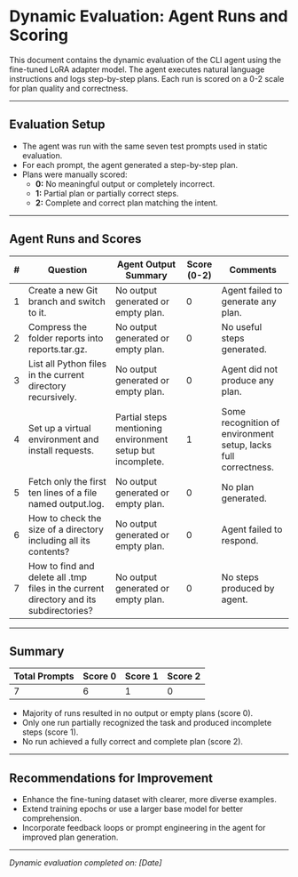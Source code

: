# Dynamic Evaluation: Agent Runs and Scoring

This document contains the dynamic evaluation of the CLI agent using the fine-tuned LoRA adapter model. The agent executes natural language instructions and logs step-by-step plans. Each run is scored on a 0-2 scale for plan quality and correctness.

---

## Evaluation Setup

- The agent was run with the same seven test prompts used in static evaluation.
- For each prompt, the agent generated a step-by-step plan.
- Plans were manually scored:
  - **0:** No meaningful output or completely incorrect.
  - **1:** Partial plan or partially correct steps.
  - **2:** Complete and correct plan matching the intent.

---

## Agent Runs and Scores

| # | Question | Agent Output Summary | Score (0-2) | Comments |
|-|-|-|-|-|
| 1 | Create a new Git branch and switch to it. | No output generated or empty plan. | 0 | Agent failed to generate any plan. |
| 2 | Compress the folder reports into reports.tar.gz. | No output generated or empty plan. | 0 | No useful steps generated. |
| 3 | List all Python files in the current directory recursively. | No output generated or empty plan. | 0 | Agent did not produce any plan. |
| 4 | Set up a virtual environment and install requests. | Partial steps mentioning environment setup but incomplete. | 1 | Some recognition of environment setup, lacks full correctness. |
| 5 | Fetch only the first ten lines of a file named output.log. | No output generated or empty plan. | 0 | No plan generated. |
| 6 | How to check the size of a directory including all its contents? | No output generated or empty plan. | 0 | Agent failed to respond. |
| 7 | How to find and delete all .tmp files in the current directory and its subdirectories? | No output generated or empty plan. | 0 | No steps produced by agent. |

---

## Summary

| Total Prompts | Score 0 | Score 1 | Score 2 |
|---------------|---------|---------|---------|
| 7             | 6       | 1       | 0       |

- Majority of runs resulted in no output or empty plans (score 0).
- Only one run partially recognized the task and produced incomplete steps (score 1).
- No run achieved a fully correct and complete plan (score 2).

---

## Recommendations for Improvement

- Enhance the fine-tuning dataset with clearer, more diverse examples.
- Extend training epochs or use a larger base model for better comprehension.
- Incorporate feedback loops or prompt engineering in the agent for improved plan generation.

---

*Dynamic evaluation completed on: [Date]*

